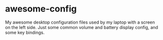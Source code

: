 # awesome-config
My awesome desktop configuration files used by my laptop with a screen on the left side.
Just some common volume and battery display config, and some key bindings.
